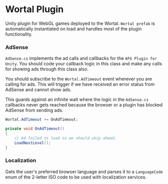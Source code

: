 # Wortal Plugin

Unity plugin for WebGL games deployed to the Wortal. `Wortal prefab` is automatically instantiated on load and handles
most of the plugin functionality.

### AdSense

`AdSense.cs` implements the ad calls and callbacks for the `AFG Plugin for Unity`. You should code your callback
logic in this class and make any calls for showing ads through this class also.

You should subscribe to the `Wortal.AdTimeout` event wherever you are calling for ads. This will trigger if we have
received an error status from AdSense and cannot show ads. 

This guards against an infinite wait where the logic
in the `AdSense.cs` callbacks never gets reached because the browser or a plugin has blocked AdSense from sending ads.

```c#
Wortal.AdTimeout += OnAdTimeout;

private void OnAdTimeout()
{
    // Ad failed to load so we should skip ahead.
    LoadNextLevel();
}
```

### Localization

Gets the user's preferred browser language and parses it to a `LanguageCode` enum of the 2-letter ISO code to be used with localization services.
